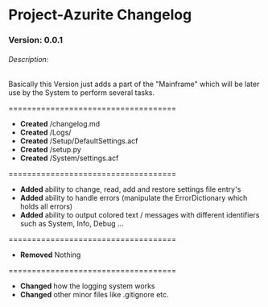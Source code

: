 # Project-Azurite Changelog

### Version: 0.0.1

###### Description:

Basically this Version just adds a part of the "Mainframe" which will be later use by the System
to perform several tasks.

====================================

* __Created__ /changelog.md
* __Created__ /Logs/
* __Created__ /Setup/DefaultSettings.acf
* __Created__ /setup.py
* __Created__ /System/settings.acf

====================================

* __Added__ ability to change, read, add and restore settings file entry's
* __Added__ ability to handle errors (manipulate the ErrorDictionary which holds all errors)
* __Added__ ability to output colored text / messages with different identifiers such as System, Info, Debug ...

====================================

* __Removed__ Nothing

====================================

* __Changed__ how the logging system works
* __Changed__ other minor files like .gitignore etc.
